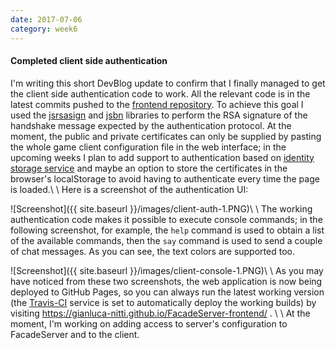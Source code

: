 ```yaml
---
date: 2017-07-06
category: week6
---
```


#### Completed client side authentication
I'm writing this short DevBlog update to confirm that I finally managed to get the client side authentication code to work. All the relevant code is in the latest commits pushed to the [frontend repository](https://github.com/gianluca-nitti/FacadeServer-frontend). To achieve this goal I used the [jsrsasign](https://www.npmjs.com/package/jsrsasign) and [jsbn](https://www.npmjs.com/package/jsbn) libraries to perform the RSA signature of the handshake message expected by the authentication protocol. At the moment, the public and private certificates can only be supplied by pasting the whole game client configuration file in the web interface; in the upcoming weeks I plan to add support to authentication based on [identity storage service](http://forum.terasology.org/threads/client-identity-cloud-storage-service.1846/) and maybe an option to store the certificates in the browser's localStorage to avoid having to authenticate every time the page is loaded.\\
\\
Here is a screenshot of the authentication UI:

![Screenshot]({{ site.baseurl }}/images/client-auth-1.PNG)\\
\\
The working authentication code makes it possible to execute console commands; in the following screenshot, for example, the `help` command is used to obtain a list of the available commands, then the `say` command is used to send a couple of chat messages. As you can see, the text colors are supported too.

![Screenshot]({{ site.baseurl }}/images/client-console-1.PNG)\\
\\
As you may have noticed from these two screenshots, the web application is now being deployed to GitHub Pages, so you can always run the latest working version (the [Travis-CI](https://travis-ci.org/gianluca-nitti/FacadeServer-frontend) service is set to automatically deploy the working builds) by visiting https://gianluca-nitti.github.io/FacadeServer-frontend/ . \\
\\
At the moment, I'm working on adding access to server's configuration to FacadeServer and to the client.
